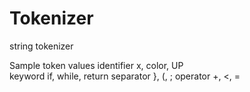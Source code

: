 # Tokenizer

string tokenizer

Sample token values
identifier	  x, color, UP<br>
keyword	      if, while, return
separator	    }, (, ;
operator	    +, <, =

